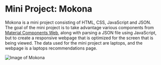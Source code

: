 # Mini Project: Mokona
Mokona is a mini project consisting of HTML, CSS, JavaScript and JSON. The goal of the mini project is to take advantage various components from [Material Components Web](https://github.com/material-components/material-components-web), along with parsing a JSON file using JavaScript, but to create a responsive webpage that is optimized for the screen that is being viewed. The data used for the mini project are laptops, and the webpage is a laptops recommendations page.

![Image of Mokona](http://i712.photobucket.com/albums/ww127/Wan_pris/AnimeYManga/Renders/mokona-1.png)